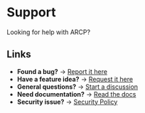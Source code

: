# Support

Looking for help with ARCP?

## Links

- **Found a bug?** → [Report it here](https://github.com/0x00K1/ARCP/issues/new?template=bug_report.md)
- **Have a feature idea?** → [Request it here](https://github.com/0x00K1/ARCP/issues/new?template=feature_request.md)
- **General questions?** → [Start a discussion](https://github.com/0x00K1/ARCP/discussions)
- **Need documentation?** → [Read the docs](https://arcp.0x001.tech/docs)
- **Security issue?** → [Security Policy](SECURITY.md)